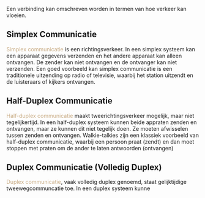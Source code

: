 Een verbinding kan omschreven worden in termen van hoe verkeer kan vloeien.

## Simplex Communicatie
<span style="color:#c8ab83;">Simplex communicatie</span> is een richtingsverkeer. In een simplex systeem kan een apparaat gegevens verzenden en het andere apparaat kan alleen ontvangen. De zender kan niet ontvangen en de ontvanger kan niet verzenden. 
Een goed voorbeeld kan simplex communicatie is een traditionele uitzending op radio of televisie, waarbij het station uitzendt en de luisteraars of kijkers ontvangen.

## Half-Duplex Communicatie
<span style="color:#c8ab83;">Half-duplex communicatie</span> maakt tweerichtingsverkeer mogelijk, maar niet tegelijkertijd. In een half-duplex systeem kunnen beide appraten zenden en ontvangen, maar ze kunnen dit niet tegelijk doen. Ze moeten afwisselen tussen zenden en ontvangen.
Walkie-talkies zijn een klassiek voorbeeld van half-duplex communicatie, waarbij een persoon praat (zendt) en dan moet stoppen met praten om de ander te laten antwoorden (ontvangen)

## Duplex Communicatie (Volledig Duplex)
<span style="color:#c8ab83;">Duplex communicatie</span>, vaak volledig duplex genoemd, staat gelijktijdige tweewegcommuncatie toe. In een duplex systeem kunne